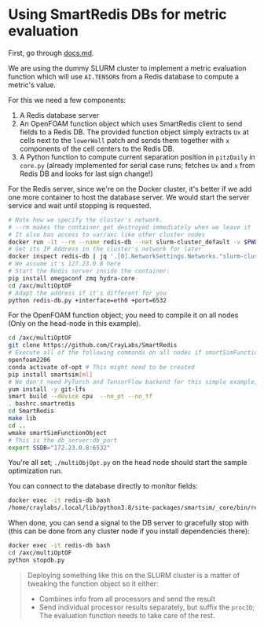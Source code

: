 # Using SmartRedis DBs for metric evaluation 

First, go through [docs.md](docs.md).

We are using the dummy SLURM cluster to implement a metric evaluation function which
will use `AI.TENSOR`s from a Redis database to compute a metric's value.

For this we need a few components:
1. A Redis database server
2. An OpenFOAM function object which uses SmartRedis client to send fields to a Redis DB. The provided
   function object simply extracts `Ux` at cells next to the `lowerWall` patch and sends them together
   with `x` components of the cell centers to the Redis DB.
3. A Python function to compute current separation position in `pitzDaily` in `core.py`
  (already implemented for serial case runs; fetches `Ux` and `x` from Redis DB and looks for last sign change!)

For the Redis server, since we're on the Docker cluster, it's better if we add one more container to
host the database server. We would start the server service and wait until stopping is requested.

```bash
# Note how we specify the cluster's network.
# --rm makes the container get destroyed immediately when we leave it
# It also has access to var/axc like other cluster nodes
docker run -it --rm --name redis-db --net slurm-cluster_default -v $PWD:/axc ghcr.io/craylabs/smartsim-tutorials:v0.4.1 bash
# Get its IP Address in the cluster's network for later
docker inspect redis-db | jq '.[0].NetworkSettings.Networks."slurm-cluster_default".IPAddress'
# We assume it's 127.23.0.8 here
# Start the Redis server inside the container:
pip install omegaconf zmq hydra-core
cd /axc/multiOptOF
# Adapt the address if it's different for you
python redis-db.py +interface=eth0 +port=6532
```

For the OpenFOAM function object; you need to compile it on all nodes (Only on the head-node in this example).
```bash
cd /axc/multiOptOF
git clone https://github.com/CrayLabs/SmartRedis
# Execute all of the following commands on all nodes if smartSimFunctionObject needs to run on compute nodes too
openfoam2206
conda activate of-opt # This might need to be created
pip install smartsim[ml]
# We don't need PyTorch and TensorFlow backend for this simple example, so don't build them
yum install -y git-lfs
smart build --device cpu  --no_pt --no_tf
. bashrc.smartredis
cd SmartRedis
make lib
cd ..
wmake smartSimFunctionObject
# This is the db_server:db_port
export SSDB="172.23.0.8:6532"
```

You're all set; `./multiObjOpt.py` on the head node should start the sample optimization run.

You can connect to the database directly to monitor fields:
```bash
docker exec -it redis-db bash
/home/craylabs/.local/lib/python3.8/site-packages/smartsim/_core/bin/redis-cli -h 172.23.0.8 -p 6532
```

When done, you can send a signal to the DB server to gracefully stop with (this can be done from any
cluster node if you install dependencies there):
```bash
docker exec -it redis-db bash
cd /axc/multiOptOF
python stopdb.py
```

> Deploying something like this on the SLURM cluster is a matter of tweaking the function object so
> it either:
> - Combines info from all processors and send the result
> - Send individual processor results separately, but suffix the `procID`; The evaluation function
>   needs to take care of the rest.
